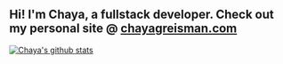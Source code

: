 ## Hi! I'm Chaya, a fullstack developer. Check out my personal site @ [chayagreisman.com](https://chayagreisman.com/)



[![Chaya's github stats](https://github-readme-stats.vercel.app/api?username=ChayaGreisman&show_icons=true&theme=blueberry)](https://github.com/ChayaGreisman/github-readme-stats)

<!--[![ReadMe Card](https://github-readme-stats.vercel.app/api/pin/?username=ChayaGreisman&repo=gelt-frontend)](https://github.com/ChayaGreisman/gelt-frontend)-->
